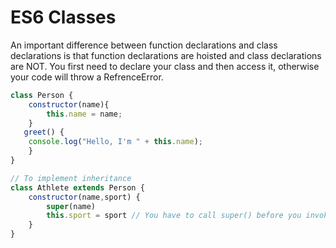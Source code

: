 # ES6 Classes

An important difference between function declarations and class declarations is that function declarations are hoisted and class declarations are NOT. You first need to declare your class and then access it, otherwise your code will throw a RefrenceError.

```Javascript
class Person {
    constructor(name){
        this.name = name;
    }
   greet() {
    console.log("Hello, I'm " + this.name);
    }
}

// To implement inheritance
class Athlete extends Person {
    constructor(name,sport) {
        super(name)
        this.sport = sport // You have to call super() before you invoke "this"
    }
}
```
